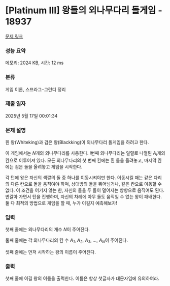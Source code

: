 # [Platinum III] 왕들의 외나무다리 돌게임 - 18937 

[문제 링크](https://www.acmicpc.net/problem/18937) 

### 성능 요약

메모리: 2024 KB, 시간: 12 ms

### 분류

게임 이론, 스프라그–그런디 정리

### 제출 일자

2025년 5월 17일 00:01:34

### 문제 설명

<p>흰 왕(Whiteking)과 검은 왕(Blackking)이 외나무다리 돌게임을 하려고 한다.</p>

<p>이 게임에서는 <em>N</em>개의 외나무다리를 사용한다. <em>i</em>번째 외나무다리는 일렬로 나열된 <em>A<sub>i</sub></em>개의 칸으로 이루어져 있다. 모든 외나무다리의 첫 번째 칸에는 흰 돌을 올려놓고, 마지막 칸에는 검은 돌을 올려놓고 게임을 시작한다.</p>

<p>각 턴에 왕은 자신의 색깔의 돌 중 하나를 이동시켜야만 한다. 이동시킬 때는 같은 다리의 다른 칸으로 돌을 움직여야 하며, 상대방의 돌을 뛰어넘거나, 같은 칸으로 이동할 수 없다. 이 조건을 어기지 않는 한, 자신의 돌을 두 돌이 멀어지는 방향으로 움직여도 된다. 번갈아 가면서 턴을 진행하며, 자신의 차례에 아무 돌도 움직일 수 없는 왕이 패배한다. 둘 다 최적의 방법으로 게임을 할 때, 누가 이길지 예측해보자!</p>

### 입력 

 <p>첫째 줄에는 외나무다리의 개수 <em>N</em>이 주어진다.  </p>

<p>둘째 줄에는 각 외나무다리의 칸 수 <em>A<sub>1</sub></em>, <em>A<sub>2</sub></em>, <em>A</em><sub><em>3</em></sub>,<sub> </sub>..., <em>A<sub>N</sub></em>이 주어진다.</p>

<p>셋째 줄에는 먼저 시작하는 왕의 이름이 주어진다. </p>

### 출력 

 <p>첫째 줄에 이길 왕의 이름을 출력한다. 이름은 항상 첫글자가 대문자임에 유의하여라.</p>

